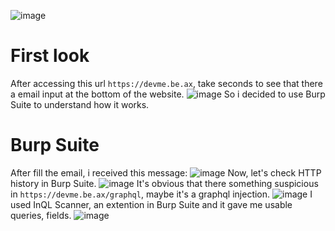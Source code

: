 ![image](https://user-images.githubusercontent.com/44206101/130443090-2cbfaadb-3a4f-4236-b0ac-77879c50fd5a.png)
# First look
After accessing this url `https://devme.be.ax`, take seconds to see that there a email input at the bottom of the website.
![image](https://user-images.githubusercontent.com/44206101/130443620-4931dbf4-d1f3-48c0-b6ca-0b889fe14712.png)
So i decided to use Burp Suite to understand how it works.
# Burp Suite
After fill the email, i received this message:
![image](https://user-images.githubusercontent.com/44206101/130444250-39592964-6b92-4a38-a90b-a789f672971f.png)
Now, let's check HTTP history in Burp Suite.
![image](https://user-images.githubusercontent.com/44206101/130444518-95887fb1-07ce-448a-ac8b-e1f82981840d.png)
It's obvious that there something suspicious in `https://devme.be.ax/graphql`, maybe it's a graphql injection.
![image](https://user-images.githubusercontent.com/44206101/130445241-e6539b44-b1e5-4e73-8457-98d187bf4447.png)
I used InQL Scanner, an extention in Burp Suite and it gave me usable queries, fields.
![image](https://user-images.githubusercontent.com/44206101/130445793-59af1650-c706-4770-8c82-7ba19992f0d4.png)
